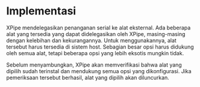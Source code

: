 # Implementasi

XPipe mendelegasikan penanganan serial ke alat eksternal.
Ada beberapa alat yang tersedia yang dapat didelegasikan oleh XPipe, masing-masing dengan kelebihan dan kekurangannya.
Untuk menggunakannya, alat tersebut harus tersedia di sistem host.
Sebagian besar opsi harus didukung oleh semua alat, tetapi beberapa opsi yang lebih eksotis mungkin tidak.

Sebelum menyambungkan, XPipe akan memverifikasi bahwa alat yang dipilih sudah terinstal dan mendukung semua opsi yang dikonfigurasi.
Jika pemeriksaan tersebut berhasil, alat yang dipilih akan diluncurkan.


